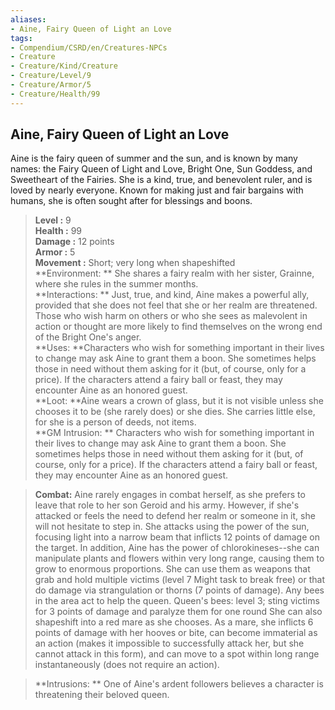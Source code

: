 ```yaml
---
aliases:
- Aine, Fairy Queen of Light an Love
tags:
- Compendium/CSRD/en/Creatures-NPCs
- Creature
- Creature/Kind/Creature
- Creature/Level/9
- Creature/Armor/5
- Creature/Health/99
---
```


  
## Aine, Fairy Queen of Light an Love  
Aine is the fairy queen of summer and the sun, and is known by many names: the Fairy Queen of Light and Love, Bright One, Sun Goddess, and Sweetheart of the Fairies. She is a kind, true, and benevolent ruler, and is loved by nearly everyone. Known for making just and fair bargains with humans, she is often sought after for blessings and boons.  

  
> **Level :** 9  
> **Health :** 99  
> **Damage :** 12 points  
> **Armor :** 5  
> **Movement :** Short; very long when shapeshifted  
> **Environment: ** She shares a fairy realm with her sister, Grainne, where she rules in the summer months.  
> **Interactions: ** Just, true, and kind, Aine makes a powerful ally, provided that she does not feel that she or her realm are threatened. Those who wish harm on others or who she sees as malevolent in action or thought are more likely to find themselves on the wrong end of the Bright One's anger.  
> **Uses: **Characters who wish for something important in their lives to change may ask Aine to grant them a boon. She sometimes helps those in need without them asking for it (but, of course, only for a price). If the characters attend a fairy ball or feast, they may encounter Aine as an honored guest.  
> **Loot: **Aine wears a crown of glass, but it is not visible unless she chooses it to be (she rarely does) or she dies. She carries little else, for she is a person of deeds, not items.  
> **GM Intrusion: ** Characters who wish for something important in their lives to change may ask Aine to grant them a boon. She sometimes helps those in need without them asking for it (but, of course, only for a price). If the characters attend a fairy ball or feast, they may encounter Aine as an honored guest.  

> **Combat:** 
> Aine rarely engages in combat herself, as she prefers to leave that role to her son
Geroid and his army. However, if she's attacked or feels the need to defend her realm or someone in it, she will not hesitate to step in. She attacks using the power of the sun, focusing light into a narrow beam that inflicts 12 points of damage on the target.
In addition, Aine has the power of chlorokineses--she can manipulate plants and flowers within very long range, causing them to grow to enormous proportions. She can use them as weapons that grab and hold multiple victims (level 7 Might task to break free) or that do damage via strangulation or thorns (7 points of damage). Any bees in the area act to help the queen.
Queen's bees: level 3; sting victims for 3 points of damage and paralyze
them for one round
She can also shapeshift into a red mare as she chooses. As a mare, she inflicts 6 points of damage with her hooves or bite, can become immaterial as an action (makes it impossible to successfully attack her, but she cannot attack in this form), and can move to a spot within long range instantaneously (does not require an action).  
  

> **Intrusions: ** 
> One of Aine's ardent followers believes a character is threatening their beloved queen.  
